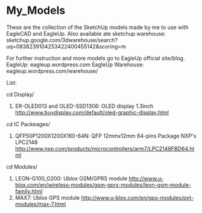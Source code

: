 # My_Models

These are the collection of the SketchUp models made by me to use with EagleCAD and EagleUp.
Also available ate sketchup warehouse: sketchup.google.com/3dwarehouse/search?uq=0838239104253422400455142&scoring=m

For further instruction and more models go to EagleUp official site/blog. 
EagleUp: eagleup.wordpress.com
EagleUp Warehouse: eagleup.wordpress.com/warehouse/


List:

cd Display/ 

1. ER-OLED013 and OLED-SSD1306: OLED display 1.3inch
		http://www.buydisplay.com/default/oled-graphic-display.html


cd IC Packeages/

1. QFP50P1200X1200X160-64N:  QFP 12mmx12mm 64-pins Package NXP's LPC2148
		http://www.nxp.com/products/microcontrollers/arm7/LPC2148FBD64.html


cd Modules/

1. LEON-G100_G200:  Ublox GSM/GPRS module
		http://www.u-blox.com/en/wireless-modules/gsm-gprs-modules/leon-gsm-module-family.html
2. MAX7:  Ublox GPS module
		http://www.u-blox.com/en/gps-modules/pvt-modules/max-7.html